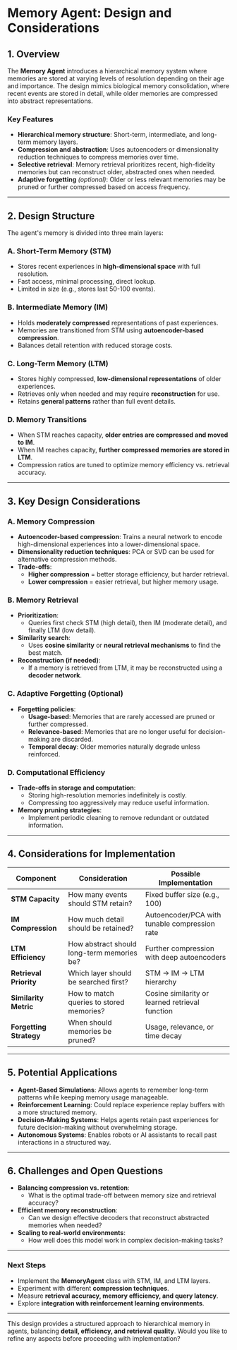 # **Memory Agent: Design and Considerations**

## **1. Overview**
The **Memory Agent** introduces a hierarchical memory system where memories are stored at varying levels of resolution depending on their age and importance. The design mimics biological memory consolidation, where recent events are stored in detail, while older memories are compressed into abstract representations.

### **Key Features**
- **Hierarchical memory structure**: Short-term, intermediate, and long-term memory layers.
- **Compression and abstraction**: Uses autoencoders or dimensionality reduction techniques to compress memories over time.
- **Selective retrieval**: Memory retrieval prioritizes recent, high-fidelity memories but can reconstruct older, abstracted ones when needed.
- **Adaptive forgetting** *(optional)*: Older or less relevant memories may be pruned or further compressed based on access frequency.

---

## **2. Design Structure**
The agent's memory is divided into three main layers:

### **A. Short-Term Memory (STM)**
- Stores recent experiences in **high-dimensional space** with full resolution.
- Fast access, minimal processing, direct lookup.
- Limited in size (e.g., stores last 50-100 events).

### **B. Intermediate Memory (IM)**
- Holds **moderately compressed** representations of past experiences.
- Memories are transitioned from STM using **autoencoder-based compression**.
- Balances detail retention with reduced storage costs.

### **C. Long-Term Memory (LTM)**
- Stores highly compressed, **low-dimensional representations** of older experiences.
- Retrieves only when needed and may require **reconstruction** for use.
- Retains **general patterns** rather than full event details.

### **D. Memory Transitions**
- When STM reaches capacity, **older entries are compressed and moved to IM**.
- When IM reaches capacity, **further compressed memories are stored in LTM**.
- Compression ratios are tuned to optimize memory efficiency vs. retrieval accuracy.

---

## **3. Key Design Considerations**
### **A. Memory Compression**
- **Autoencoder-based compression**: Trains a neural network to encode high-dimensional experiences into a lower-dimensional space.
- **Dimensionality reduction techniques**: PCA or SVD can be used for alternative compression methods.
- **Trade-offs**:
  - **Higher compression** = better storage efficiency, but harder retrieval.
  - **Lower compression** = easier retrieval, but higher memory usage.

### **B. Memory Retrieval**
- **Prioritization**:  
  - Queries first check STM (high detail), then IM (moderate detail), and finally LTM (low detail).
- **Similarity search**:  
  - Uses **cosine similarity** or **neural retrieval mechanisms** to find the best match.
- **Reconstruction (if needed)**:  
  - If a memory is retrieved from LTM, it may be reconstructed using a **decoder network**.

### **C. Adaptive Forgetting (Optional)**
- **Forgetting policies**:
  - **Usage-based**: Memories that are rarely accessed are pruned or further compressed.
  - **Relevance-based**: Memories that are no longer useful for decision-making are discarded.
  - **Temporal decay**: Older memories naturally degrade unless reinforced.

### **D. Computational Efficiency**
- **Trade-offs in storage and computation**:
  - Storing high-resolution memories indefinitely is costly.
  - Compressing too aggressively may reduce useful information.
- **Memory pruning strategies**:
  - Implement periodic cleaning to remove redundant or outdated information.

---

## **4. Considerations for Implementation**
| Component | Consideration | Possible Implementation |
|-----------|--------------|-------------------------|
| **STM Capacity** | How many events should STM retain? | Fixed buffer size (e.g., 100) |
| **IM Compression** | How much detail should be retained? | Autoencoder/PCA with tunable compression rate |
| **LTM Efficiency** | How abstract should long-term memories be? | Further compression with deep autoencoders |
| **Retrieval Priority** | Which layer should be searched first? | STM → IM → LTM hierarchy |
| **Similarity Metric** | How to match queries to stored memories? | Cosine similarity or learned retrieval function |
| **Forgetting Strategy** | When should memories be pruned? | Usage, relevance, or time decay |

---

## **5. Potential Applications**
- **Agent-Based Simulations**: Allows agents to remember long-term patterns while keeping memory usage manageable.
- **Reinforcement Learning**: Could replace experience replay buffers with a more structured memory.
- **Decision-Making Systems**: Helps agents retain past experiences for future decision-making without overwhelming storage.
- **Autonomous Systems**: Enables robots or AI assistants to recall past interactions in a structured way.

---

## **6. Challenges and Open Questions**
- **Balancing compression vs. retention**:  
  - What is the optimal trade-off between memory size and retrieval accuracy?
- **Efficient memory reconstruction**:  
  - Can we design effective decoders that reconstruct abstracted memories when needed?
- **Scaling to real-world environments**:  
  - How well does this model work in complex decision-making tasks?

---

### **Next Steps**
- Implement the **MemoryAgent** class with STM, IM, and LTM layers.
- Experiment with different **compression techniques**.
- Measure **retrieval accuracy, memory efficiency, and query latency**.
- Explore **integration with reinforcement learning environments**.

---

This design provides a structured approach to hierarchical memory in agents, balancing **detail, efficiency, and retrieval quality**. Would you like to refine any aspects before proceeding with implementation?